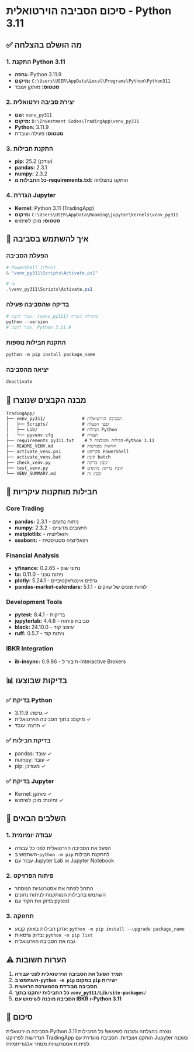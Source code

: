 # סיכום הסביבה הוירטואלית - Python 3.11

## ✅ מה הושלם בהצלחה

### 1. התקנת Python 3.11
- **גרסה:** Python 3.11.9
- **מיקום:** `C:\Users\USER\AppData\Local\Programs\Python\Python311`
- **סטטוס:** מותקן ועובד

### 2. יצירת סביבה וירטואלית
- **שם:** `venv_py311`
- **מיקום:** `D:\Investment Codes\TradingApp\venv_py311`
- **Python:** 3.11.9
- **סטטוס:** פעילה ועובדת

### 3. התקנת חבילות
- **pip:** 25.2 (עודכן)
- **pandas:** 2.3.1
- **numpy:** 2.3.2
- **כל החבילות מ-requirements.txt:** הותקנו בהצלחה

### 4. הגדרת Jupyter
- **Kernel:** Python 3.11 (TradingApp)
- **מיקום:** `C:\Users\USER\AppData\Roaming\jupyter\kernels\venv_py311`
- **סטטוס:** מוכן לשימוש

## 🚀 איך להשתמש בסביבה

### הפעלת הסביבה
```powershell
# PowerShell (מומלץ)
& "venv_py311\Scripts\Activate.ps1"

# או
.\venv_py311\Scripts\Activate.ps1
```

### בדיקה שהסביבה פעילה
```powershell
# אמור להציג: (venv_py311) בתחילת השורה
python --version
# אמור להציג: Python 3.11.9
```

### התקנת חבילות נוספות
```powershell
python -m pip install package_name
```

### יציאה מהסביבה
```powershell
deactivate
```

## 📁 מבנה הקבצים שנוצרו

```
TradingApp/
├── venv_py311/              # הסביבה הוירטואלית
│   ├── Scripts/             # קבצי הפעלה
│   ├── Lib/                 # חבילות Python
│   └── pyvenv.cfg           # תצורה
├── requirements_py311.txt    # חבילות מומלצות ל-Python 3.11
├── README_VENV.md           # הוראות מפורטות
├── activate_venv.ps1        # סקריפט PowerShell
├── activate_venv.bat        # קובץ batch
├── check_venv.py            # קובץ בדיקה
├── test_venv.py             # קובץ בדיקה מתקדם
└── VENV_SUMMARY.md          # קובץ זה
```

## 🔧 חבילות מותקנות עיקריות

### Core Trading
- **pandas:** 2.3.1 - ניתוח נתונים
- **numpy:** 2.3.2 - חישובים מדעיים
- **matplotlib:** - ויזואליזציה
- **seaborn:** - ויזואליזציה סטטיסטית

### Financial Analysis
- **yfinance:** 0.2.65 - נתוני שוק
- **ta:** 0.11.0 - ניתוח טכני
- **plotly:** 5.24.1 - גרפים אינטראקטיביים
- **pandas-market-calendars:** 5.1.1 - לוחות זמנים של שווקים

### Development Tools
- **pytest:** 8.4.1 - בדיקות
- **jupyterlab:** 4.4.6 - סביבת פיתוח
- **black:** 24.10.0 - עיצוב קוד
- **ruff:** 0.5.7 - ניתוח קוד

### IBKR Integration
- **ib-insync:** 0.9.86 - חיבור ל-Interactive Brokers

## 📊 בדיקות שבוצעו

### ✅ בדיקת Python
- גרסה: 3.11.9 ✓
- מיקום: בתוך הסביבה הוירטואלית ✓
- הרצה: עובד ✓

### ✅ בדיקת חבילות
- pandas: עובד ✓
- numpy: עובד ✓
- pip: מעודכן ✓

### ✅ בדיקת Jupyter
- Kernel: מותקן ✓
- זמינות: מוכן לשימוש ✓

## 🎯 השלבים הבאים

### 1. עבודה יומיומית
- הפעל את הסביבה הוירטואלית לפני כל עבודה
- השתמש ב-`python -m pip` להתקנת חבילות
- עבוד עם Jupyter Lab או Jupyter Notebook

### 2. פיתוח הפרויקט
- התחל לפתח את אסטרטגיות המסחר
- השתמש בחבילות המותקנות לניתוח נתונים
- בדוק את הקוד עם pytest

### 3. תחזוקה
- עדכן חבילות באופן קבוע: `python -m pip install --upgrade package_name`
- בדוק גרסאות: `python -m pip list`
- גבה את הסביבה הוירטואלית

## ⚠️ הערות חשובות

1. **תמיד הפעל את הסביבה הוירטואלית לפני עבודה**
2. **השתמש ב-`python -m pip` במקום `pip` ישירות**
3. **הסביבה מבודדת מהמערכת הראשית**
4. **כל החבילות יותקנו בתוך `venv_py311/Lib/site-packages/`**
5. **הסביבה מוכנה לשימוש עם IBKR ו-Python 3.11**

## 🎉 סיכום

הסביבה הוירטואלית Python 3.11 נוצרה בהצלחה ומוכנה לשימוש!
כל החבילות הנדרשות לפרויקט TradingApp הותקנו ועובדות.
הסביבה מוגדרת עם Jupyter ומוכנה לפיתוח אסטרטגיות מסחר אלגוריתמיות.
